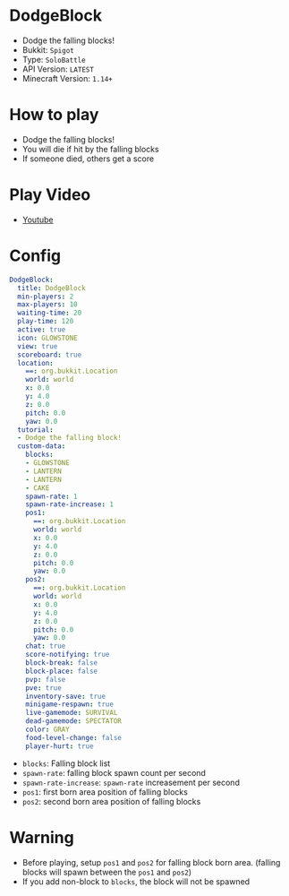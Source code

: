 # DodgeBlock
- Dodge the falling blocks!
- Bukkit: `Spigot`
- Type: `SoloBattle`
- API Version: `LATEST`
- Minecraft Version: `1.14+`



# How to play
- Dodge the falling blocks!
- You will die if hit by the falling blocks
- If someone died, others get a score



# Play Video
- [Youtube](https://www.youtube.com/watch?v=3CQUab1ysSE)



# Config
```yaml
DodgeBlock:
  title: DodgeBlock
  min-players: 2
  max-players: 10
  waiting-time: 20
  play-time: 120
  active: true
  icon: GLOWSTONE
  view: true
  scoreboard: true
  location:
    ==: org.bukkit.Location
    world: world
    x: 0.0
    y: 4.0
    z: 0.0
    pitch: 0.0
    yaw: 0.0
  tutorial:
  - Dodge the falling block!
  custom-data:
    blocks:
    - GLOWSTONE
    - LANTERN
    - LANTERN
    - CAKE
    spawn-rate: 1
    spawn-rate-increase: 1
    pos1:
      ==: org.bukkit.Location
      world: world
      x: 0.0
      y: 4.0
      z: 0.0
      pitch: 0.0
      yaw: 0.0
    pos2:
      ==: org.bukkit.Location
      world: world
      x: 0.0
      y: 4.0
      z: 0.0
      pitch: 0.0
      yaw: 0.0
    chat: true
    score-notifying: true
    block-break: false
    block-place: false
    pvp: false
    pve: true
    inventory-save: true
    minigame-respawn: true
    live-gamemode: SURVIVAL
    dead-gamemode: SPECTATOR
    color: GRAY
    food-level-change: false
    player-hurt: true
```
- `blocks`: Falling block list 
- `spawn-rate`: falling block spawn count per second
- `spawn-rate-increase`: `spawn-rate` increasement per second
- `pos1`: first born area position of falling blocks
- `pos2`: second born area position of falling blocks



# Warning
- Before playing, setup `pos1` and `pos2` for falling block born area. (falling blocks will spawn between the `pos1` and `pos2`)
- If you add non-block to `blocks`, the block will not be spawned